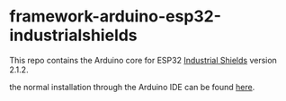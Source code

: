 # framework-arduino-esp32-industrialshields

This repo contains the Arduino core for ESP32 [Industrial Shields](https://www.industrialshields.com/) version 2.1.2.

the normal installation through the Arduino IDE can be found [here](https://www.industrialshields.com/first-steps-with-the-industrial-arduino-based-plc-s-and-the-panel-pc-s-raspberry-pi-based#mapping).
